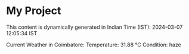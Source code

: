 # My Project

This content is dynamically generated in Indian Time (IST): 2024-03-07 12:05:34 IST


Current Weather in Coimbatore:
Temperature: 31.88 °C
Condition: haze
